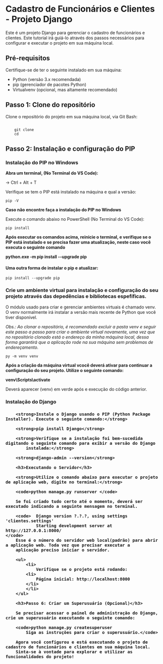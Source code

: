 <h1> Cadastro de Funcionários e Clientes - Projeto Django </h1>

Este é um projeto Django para gerenciar o cadastro de funcionários e clientes. Este tutorial irá guiá-lo através dos
passos necessários para configurar e executar o projeto em sua máquina local.

<h2> Pré-requisitos </h2>

Certifique-se de ter o seguinte instalado em sua máquina:

<ul>
    <li>
        Python (versão 3.x recomendada)
    </li>
    <li>
        pip (gerenciador de pacotes Python)
    </li>
    <li>
        Virtualvenv (opcional, mas altamente recomendado)
    </li>
</ul>

<h2> Passo 1: Clone do repositório </h2>

Clone o repositório do projeto em sua máquina local, via Git Bash:

<code>
    git clone <url_do_repositorio>
    cd <nome_do_projeto>
</code>

<h2>Passo 2: Instalação e configuração do PIP </h2>


<h3> Instalação do PIP no Windows </h3>

<strong>Abra um terminal, (No Terminal do VS Code): </strong>

-> Ctrl + Alt + T

Verifique se tem o PIP está instalado na máquina e qual a versão:

<code>pip -V</code>

<strong>Caso não encontre faça a instalação do PIP no Windows</strong>

Execute o comando abaixo no PowerShell (No Terminal do VS Code):

<code>pip install</code>

<strong>Após executar os comandos acima, reinicie o terminal, e verifique se o PIP está instalado e se precisa fazer uma
    atualização, neste caso você executa o seguinte comando</strong>

<strong>python.exe -m pip install --upgrade pip</strong>

<h4>Uma outra forma de instalar o pip e atualizar:</h4>

<code>pip install --upgrade pip</code>

<h3>Crie um ambiente virtual para instalação e configuração do seu projeto através das depedências e bibliotecas
    espefíficas.</h3>

O módulo usado para criar e gerenciar ambientes virtuais é chamado venv. O venv normalmente irá instalar a versão mais
recente de Python que você tiver disponível.

<i> Obs.: Ao clonar o repositório, é recomendado excluir a pasta venv e seguir este passo a passo para criar o ambiente
    virtual novamente, uma vez que no repositório clonado está o endereço da minha máquina local, dessa forma garantirá
    que a aplicação rode na sua máquina sem problemas de endereçamento. </i>

<code>py -m venv venv</code>

<strong>Após a criação da máquina virtual vcocê deverá ativar para continuar a configuração do seu projeto. Utilize o
    seguinte comando:</strong>

<strong>venv\Scripts\activate</strong>

Deverá aparecer (venv) em verde após e execução do código anterior.

<h3>Instalação do Django<h3>

        <strong>Instale o Django usando o PIP (Python Package Installer). Execute o seguinte comando:</strong>

        <strong>pip install Django</strong>

        <strong>Verifique se a instalação foi bem-sucedida digitando o seguinte comando para exibir a versão do Django
            instalada:</strong>

        <strong>django-admin --version</strong>

        <h3>Executando o Servidor</h3>

        <strong>Utilize o comando abaixo para executar o projeto de aplicação web, digite no terminal:</strong>

        <code>python manage.py runserver </code>

        Se foi criado tudo certo até o momento, deverá ser executado indicando a seguinte mensagem no terminal.

        <code>  Django version ?.?.?, using settings 'clientes.settings'
                Starting development server at http://127.0.0.1:8000/
    </code>
        Esse é o número do servidor web local(padrão) para abrir a aplicação web. Toda vez que precisar executar a
        aplicação preciso iniciar o servidor.

        <ul>
            <li>
                Verifique se o projeto está rodando:
            <li>
                Página inicial: http://localhost:8000
            </li>
            </li>
        </ul>

        <h3>Passo 6: Criar um Superusuário (Opcional)</h3>

        Se precisar acessar o painel de administração do Django, crie um superusuário executando o seguinte comando:

        <code>python manage.py createsuperuser
            Siga as instruções para criar o superusuário.</code>

        Agora você configurou e está executando o projeto de cadastro de funcionários e clientes em sua máquina local.
        Sinta-se à vontade para explorar e utilizar as funcionalidades do projeto!